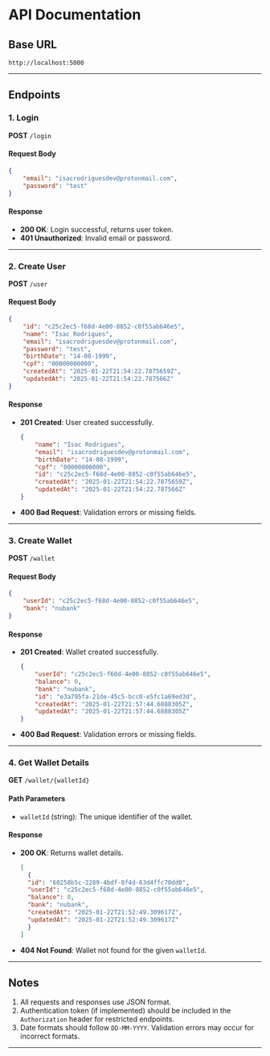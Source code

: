 # API Documentation

## Base URL
`http://localhost:5000`

---

## Endpoints

### 1. Login

**POST** `/login`

#### Request Body
```json
{
    "email": "isacrodriguesdev@protonmail.com",
    "password": "test"
}
```

#### Response
- **200 OK**: Login successful, returns user token.
- **401 Unauthorized**: Invalid email or password.

---

### 2. Create User

**POST** `/user`

#### Request Body
```json
{
    "id": "c25c2ec5-f68d-4e00-8852-c0f55ab646e5",
    "name": "Isac Rodrigues",
    "email": "isacrodriguesdev@protonmail.com",
    "password": "test",
    "birthDate": "14-08-1999",
    "cpf": "00000000000",
    "createdAt": "2025-01-22T21:54:22.7875659Z",
    "updatedAt": "2025-01-22T21:54:22.787566Z"
}
```

#### Response
- **201 Created**: User created successfully.
  ```json
  {
      "name": "Isac Rodrigues",
      "email": "isacrodriguesdev@protonmail.com",
      "birthDate": "14-08-1999",
      "cpf": "00000000000",
      "id": "c25c2ec5-f68d-4e00-8852-c0f55ab646e5",
      "createdAt": "2025-01-22T21:54:22.7875659Z",
      "updatedAt": "2025-01-22T21:54:22.787566Z"
  }
  ```
- **400 Bad Request**: Validation errors or missing fields.

---

### 3. Create Wallet

**POST** `/wallet`

#### Request Body
```json
{
    "userId": "c25c2ec5-f68d-4e00-8852-c0f55ab646e5",
    "bank": "nubank"
}
```

#### Response
- **201 Created**: Wallet created successfully.
  ```json
  {
      "userId": "c25c2ec5-f68d-4e00-8852-c0f55ab646e5",
      "balance": 0,
      "bank": "nubank",
      "id": "e3a795fa-21de-45c5-bcc0-e5fc1a69ed3d",
      "createdAt": "2025-01-22T21:57:44.6888305Z",
      "updatedAt": "2025-01-22T21:57:44.6888305Z"
  }
  ```
- **400 Bad Request**: Validation errors or missing fields.

---

### 4. Get Wallet Details

**GET** `/wallet/{walletId}`

#### Path Parameters
- `walletId` (string): The unique identifier of the wallet.

#### Response
- **200 OK**: Returns wallet details.
  ```json
  [
    {
	"id": "60258b5c-2289-4bdf-8f4d-63d4ffc70dd0",
	"userId": "c25c2ec5-f68d-4e00-8852-c0f55ab646e5",
	"balance": 0,
	"bank": "nubank",
	"createdAt": "2025-01-22T21:52:49.309617Z",
	"updatedAt": "2025-01-22T21:52:49.309617Z"
    }
  ]
  ```
- **404 Not Found**: Wallet not found for the given `walletId`.

---

## Notes
1. All requests and responses use JSON format.
2. Authentication token (if implemented) should be included in the `Authorization` header for restricted endpoints.
3. Date formats should follow `DD-MM-YYYY`. Validation errors may occur for incorrect formats.

---
